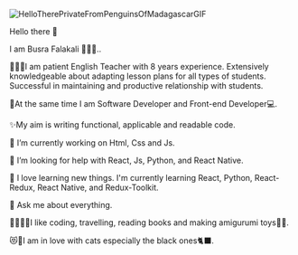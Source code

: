 
   ![HelloTherePrivateFromPenguinsOfMadagascarGIF](https://github.com/falakalibuss/falakalibuss/assets/129784332/f2acecbf-c789-4527-92b3-b9865683af56)

   
   Hello there 👋
   
   I am Busra Falakali 👱🏻‍♀️..
   
   👩🏻‍🏫I am patient English Teacher with 8 years experience. Extensively knowledgeable about adapting lesson plans for all types of students. Successful in maintaining and productive relationship with students. 
   
   👻At the same time I am Software Developer and Front-end Developer💻.

   ✨My aim is writing functional, applicable and readable code.
   
   🔭 I’m currently working on Html, Css and Js.
   
   🤔 I’m looking for help with React, Js, Python, and React Native.
   
   🌱 I love learning new things. I'm currently learning React, Python, React-Redux, React Native, and Redux-Toolkit.
   
   💬 Ask me about everything.
   
   👩🏻‍💻🎈I like coding, travelling, reading books and making amigurumi toys🧶🧸.
   
   😻🐾I am in love with cats especially the black ones🐈‍⬛.
   

